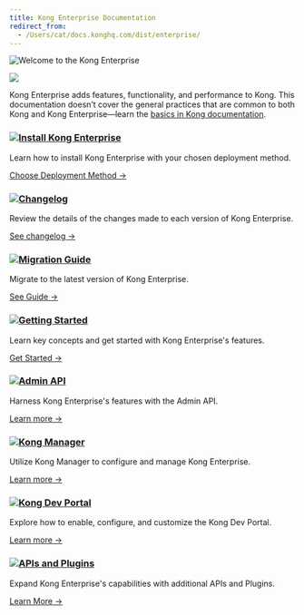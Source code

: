 ```yaml
---
title: Kong Enterprise Documentation
redirect_from:
  - /Users/cat/docs.konghq.com/dist/enterprise/
---
```


![Welcome to the Kong Enterprise](https://konghq.com/wp-content/themes/konghq/assets/img/home/buildings.svg)

<div class="alert alert-ee">
  <div class="alert-body">
    <div class="left">
      <img src="/assets/images/icons/icn-buildings.svg" />
    </div>
    <p>Kong Enterprise adds features, functionality, and performance to Kong. This documentation doesn’t cover the general practices that are common to both Kong and Kong Enterprise—learn the <a href="/">basics in Kong documentation</a>.</p>
  </div>
</div>

<div class="docs-grid">

  <div class="docs-grid-block">
    <h3><img src="/assets/images/icons/documentation/icn-window.svg" /><a href="/enterprise/{{page.kong_version}}/deployment/installation/overview">Install Kong Enterprise</a></h3>
    <p>Learn how to install Kong Enterprise with your chosen deployment method.</p>
    <a href="/enterprise/{{page.kong_version}}/deployment/installation/overview">Choose Deployment Method &rarr;</a>
  </div>

  <div class="docs-grid-block">
    <h3><img src="/assets/images/icons/documentation/icn-window.svg" /><a target="_blank" href="/enterprise/changelog">Changelog</a></h3>
    <p>Review the details of the changes made to each version of Kong Enterprise.</p>
    <a target="_blank" href="/enterprise/changelog/">See changelog &rarr;</a>
  </div>

  <div class="docs-grid-block">
    <h3><img src="/assets/images/icons/documentation/icn-window.svg" /><a href="/enterprise/{{page.kong_version}}/deployment/migrations">Migration Guide</a></h3>
    <p>Migrate to the latest version of Kong Enterprise.</p>
    <a href="/enterprise/{{page.kong_version}}/deployment/migrations/">See Guide &rarr;</a>
  </div>

  <div class="docs-grid-block">
    <h3><img src="/assets/images/icons/documentation/icn-window.svg" /><a href="/enterprise/{{page.kong_version}}/getting-started">Getting Started</a></h3>
    <p>Learn key concepts and get started with Kong Enterprise's features.</p>
    <a href="/enterprise/{{page.kong_version}}/getting-started">Get Started &rarr;</a>
  </div>

  <div class="docs-grid-block">
    <h3><img src="/assets/images/icons/documentation/icn-window.svg" /><a href="/enterprise/{{page.kong_version}}/admin-api">Admin API</a></h3>
    <p>Harness Kong Enterprise's features with the Admin API.</p>
    <a href="/enterprise/{{page.kong_version}}/admin-api">Learn more &rarr;</a>
  </div>

  <div class="docs-grid-block">
    <h3><img src="/assets/images/icons/documentation/icn-window.svg" /><a href="/enterprise/{{page.kong_version}}/kong-manager/overview">Kong Manager</a></h3>
    <p>Utilize Kong Manager to configure and manage Kong Enterprise.</p>
    <a href="/enterprise/{{page.kong_version}}/kong-manager/overview">Learn more &rarr;</a>
  </div>

  <div class="docs-grid-block">
    <h3><img src="/assets/images/icons/documentation/icn-window.svg" /><a href="/enterprise/{{page.kong_version}}/developer-portal/introduction">Kong Dev Portal</a></h3>
    <p>Explore how to enable, configure, and customize the Kong Dev Portal.</p>
    <a href="/enterprise/{{page.kong_version}}/developer-portal/introduction">Learn more &rarr;</a>
  </div>

  <div class="docs-grid-block">
    <h3><img src="/assets/images/icons/documentation/icn-window.svg" /><a href="/hub">APIs and Plugins</a></h3>
    <p>Expand Kong Enterprise's capabilities with additional APIs and Plugins.</p>
    <a href="/hub">Learn More &rarr;</a>
  </div>

</div>
